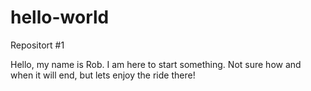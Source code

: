 # hello-world
Repositort #1



Hello, my name is Rob. I am here to start something. Not sure how and when it will end, but lets enjoy the ride there!
